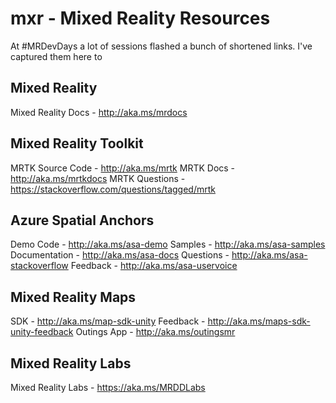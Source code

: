 # mxr - Mixed Reality Resources
At #MRDevDays a lot of sessions flashed a bunch of shortened links. I've captured them here to

## Mixed Reality
Mixed Reality Docs - http://aka.ms/mrdocs

## Mixed Reality Toolkit
MRTK Source Code - http://aka.ms/mrtk
MRTK Docs -  http://aka.ms/mrtkdocs
MRTK Questions - https://stackoverflow.com/questions/tagged/mrtk

## Azure Spatial Anchors
Demo Code - http://aka.ms/asa-demo
Samples - http://aka.ms/asa-samples
Documentation - http://aka.ms/asa-docs
Questions - http://aka.ms/asa-stackoverflow
Feedback - http://aka.ms/asa-uservoice

## Mixed Reality Maps
SDK - http://aka.ms/map-sdk-unity
Feedback - http://aka.ms/maps-sdk-unity-feedback
Outings App - http://aka.ms/outingsmr

## Mixed Reality Labs
Mixed Reality Labs - https://aka.ms/MRDDLabs
